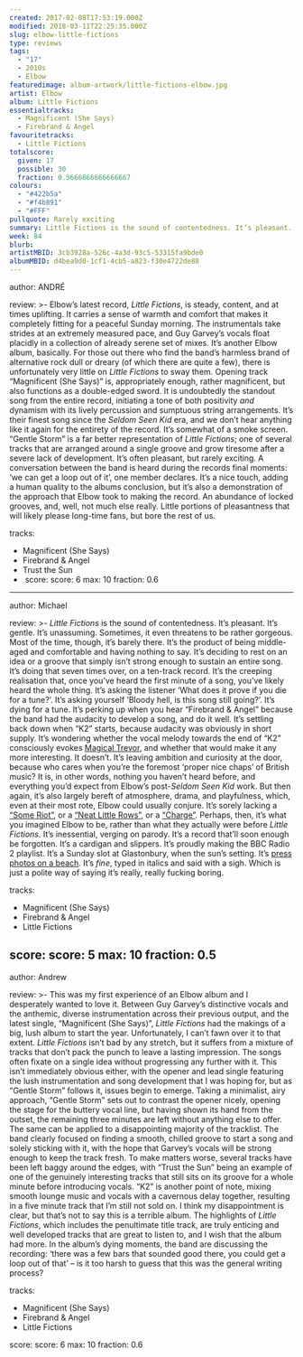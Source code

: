 ```yaml
---
created: 2017-02-08T17:53:19.000Z
modified: 2018-03-11T22:25:35.000Z
slug: elbow-little-fictions
type: reviews
tags:
  - "17"
  - 2010s
  - Elbow
featuredimage: album-artwork/little-fictions-elbow.jpg
artist: Elbow
album: Little Fictions
essentialtracks:
  - Magnificent (She Says)
  - Firebrand & Angel
favouritetracks:
  - Little Fictions
totalscore:
  given: 17
  possible: 30
  fraction: 0.5666666666666667
colours:
  - "#422b5a"
  - "#f4b891"
  - "#FFF"
pullquote: Rarely exciting
summary: Little Fictions is the sound of contentedness. It’s pleasant. It’s gentle. It’s unassuming. Sometimes, it even threatens to be rather gorgeous. Most of the time, though, it’s barely there.
week: 84
blurb:
artistMBID: 3cb3928a-526c-4a3d-93c5-53315fa9bde0
albumMBID: d4bea9d0-1cf1-4cb5-a823-f30e4722de88
---
```

author: ANDRÉ

review: >-
  Elbow’s latest record, <em>Little Fictions</em>, is steady, content, and at times uplifting. It carries a sense of warmth and comfort that makes it completely fitting for a peaceful Sunday morning. The instrumentals take strides at an extremely measured pace, and Guy Garvey’s vocals float placidly in a collection of already serene set of mixes. It’s another Elbow album, basically. For those out there who find the band’s harmless brand of alternative rock dull or dreary (of which there are quite a few), there is unfortunately very little on <em>Little Fictions</em> to sway them. Opening track “Magnificent (She Says)” is, appropriately enough, rather magnificent, but also functions as a double-edged sword. It is undoubtedly the standout song from the entire record, initiating a tone of both positivity <em>and</em> dynamism with its lively percussion and sumptuous string arrangements. It’s their finest song since the <em>Seldom Seen Kid</em> era, and we don’t hear anything like it again for the entirety of the record. It’s somewhat of a smoke screen. “Gentle Storm” is a far better representation of <em>Little Fictions</em>; one of several tracks that are arranged around a single groove and grow tiresome after a severe lack of development. It’s often pleasant, but rarely exciting. A conversation between the band is heard during the records final moments: ‘we can get a loop out of it’, one member declares. It’s a nice touch, adding a human quality to the albums conclusion, but it’s also a demonstration of the approach that Elbow took to making the record. An abundance of locked grooves, and, well, not much else really. Little portions of pleasantness that will likely please long-time fans, but bore the rest of us.

tracks:
  - Magnificent (She Says)
  - ­Firebrand & Angel
  - ­Trust the Sun
  - ­
score:
  score: 6
  max: 10
  fraction: 0.6

---
author: Michael

review: >-
  *Little Fictions* is the sound of contentedness. It’s pleasant. It’s gentle. It’s unassuming. Sometimes, it even threatens to be rather gorgeous. Most of the time, though, it’s barely there. It’s the product of being middle-aged and comfortable and having nothing to say. It’s deciding to rest on an idea or a groove that simply isn’t strong enough to sustain an entire song. It’s doing that seven times over, on a ten-track record. It’s the creeping realisation that, once you’ve heard the first minute of a song, you’ve likely heard the whole thing. It’s asking the listener ‘What does it prove if you die for a tune?’. It’s asking yourself ‘Bloody hell, is this song still going?’. It’s dying for a tune. It’s perking up when you hear “Firebrand & Angel” because the band had the audacity to develop a song, and do it well. It’s settling back down when “K2” starts, because audacity was obviously in short supply. It’s wondering whether the vocal melody towards the end of “K2” consciously evokes [Magical Trevor](<https://www.youtube.com/watch?v=au3-hk-pXsM>), and whether that would make it any more interesting. It doesn’t. It’s leaving ambition and curiosity at the door, because who cares when you’re the foremost ‘proper nice chaps’ of British music? It is, in other words, nothing you haven’t heard before, and everything you’d expect from Elbow’s post-*Seldom Seen Kid* work. But then again, it’s also largely bereft of atmosphere, drama, and playfulness, which, even at their most rote, Elbow could usually conjure. It’s sorely lacking a [“Some Riot”](<https://www.youtube.com/watch?v=LcI94hxvZsY>), or a [“Neat Little Rows”](<https://www.youtube.com/watch?v=Arx-KH2YUh4>), or a [“Charge”](<https://www.youtube.com/watch?v=w9COm7UZffY>). Perhaps, then, it’s what you imagined Elbow to be, rather than what they actually were before *Little Fictions*. It’s inessential, verging on parody. It’s a record that’ll soon enough be forgotten. It’s a cardigan and slippers. It’s proudly making the BBC Radio 2 playlist. It’s a Sunday slot at Glastonbury, when the sun’s setting. It’s [press photos on a beach](<https://scontent-lhr3-1.xx.fbcdn.net/v/t1.0-9/15966041_10154456691623\ 878_5883611676502592730_n.jpg?oh=e07729f2c811dc732d67c2772ba4ec25&oe=58FE5851\ >). It’s *fine*, typed in italics and said with a sigh. Which is just a polite way of saying it’s really, really fucking boring.

tracks:
  - Magnificent (She Says)
  - ­Firebrand & Angel
  - ­Little Fictions

score:
  score: 5
  max: 10
  fraction: 0.5
---
author: Andrew

review: >-
  This was my first experience of an Elbow album and I desperately wanted to love it. Between Guy Garvey’s distinctive vocals and the anthemic, diverse instrumentation across their previous output, and the latest single, “Magnificent (She Says)”, *Little Fictions* had the makings of a big, lush album to start the year. Unfortunately, I can’t fawn over it to that extent. *Little Fictions* isn’t bad by any stretch, but it suffers from a mixture of tracks that don’t pack the punch to leave a lasting impression. The songs often fixate on a single idea without progressing any further with it. This isn’t immediately obvious either, with the opener and lead single featuring the lush instrumentation and song development that I was hoping for, but as “Gentle Storm” follows it, issues begin to emerge. Taking a minimalist, airy approach, “Gentle Storm” sets out to contrast the opener nicely, opening the stage for the buttery vocal line, but having shown its hand from the outset, the remaining three minutes are left without anything else to offer. The same can be applied to a disappointing majority of the tracklist. The band clearly focused on finding a smooth, chilled groove to start a song and solely sticking with it, with the hope that Garvey’s vocals will be strong enough to keep the track fresh. To make matters worse, several tracks have been left baggy around the edges, with “Trust the Sun” being an example of one of the genuinely interesting tracks that still sits on its groove for a whole minute before introducing vocals. “K2” is another point of note, mixing smooth lounge music and vocals with a cavernous delay together, resulting in a five minute track that I’m still not sold on. I think my disappointment is clear, but that’s not to say this is a terrible album. The highlights of *Little Fictions*, which includes the penultimate title track, are truly enticing and well developed tracks that are great to listen to, and I wish that the album had more. In the album’s dying moments, the band are discussing the recording: ‘there was a few bars that sounded good there, you could get a loop out of that’ – is it too harsh to guess that this was the general writing process?

tracks:
  - Magnificent (She Says)
  - ­Firebrand & Angel
  - ­Little Fictions

score:
  score: 6
  max: 10
  fraction: 0.6
